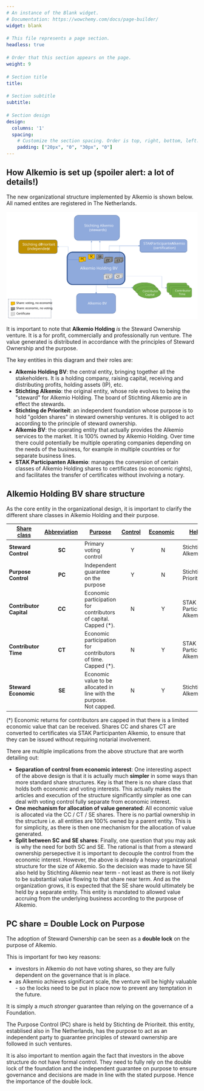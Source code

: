 ```yaml
---
# An instance of the Blank widget.
# Documentation: https://wowchemy.com/docs/page-builder/
widget: blank

# This file represents a page section.
headless: true

# Order that this section appears on the page.
weight: 9

# Section title
title: 

# Section subtitle
subtitle: 

# Section design
design:
  columns: '1'
  spacing:
    # Customize the section spacing. Order is top, right, bottom, left.
    padding: ["20px", "0", "30px", "0"]
---
```



## How Alkemio is set up (spoiler alert: a lot of details!) 
The new organizational structure implemented by Alkemio is shown below. All named entites are registered in The Netherlands. 

<p align="center">
  <img src="./images/alkemio-group-structure.svg" alt="Alkemio Group Structure" /></a>
</p>

It is important to note that **Alkemio Holding** _is_ the Steward Ownership venture. It is a for profit, commercially and professionally run venture. The value generated is distributed in accordance with the principles of Steward Ownership and the purpose. 

The key entities in this diagram and their roles are: 
* **Alkemio Holding BV**: the central entity, bringing together all the stakeholders. It is a holding company, raising capital, receiving and distributing profits, holding assets (IP), etc. 
* **Stichting Alkemio**: the original entity, whose role evolves to being the "steward" for Alkemio Holding. The board of Stichting Alkemio are in effect the stewards. 
* **Stichting de Prioriteit**: an independent foundation whose purpose is to hold "golden shares" in steward ownership ventures. It is obliged to act according to the principle of steward ownership. 
* **Alkemio BV**: the operating entity that actually provides the Alkemio services to the market. It is 100% owned by Alkemio Holding. Over time there could potentially be multiple operating companies depending on the needs of the business, for example in multiple countries or for separate business lines. 
* **STAK Participanten Alkemio**: manages the conversion of certain classes of Alkemio Holding shares to certificates (so economic rights), and facilitates the transfer of certificates without involving a notary. 

## Alkemio Holding BV share structure
As the core entity in the organizational design, it is important to clarify the different share classes in Alkemio Holding and their purpose. 

| <u>Share class </u>     | <u>Abbreviation</u>&nbsp; | <u>Purpose</u>  | <u>Control</u>&nbsp;&nbsp;  | <u>Economic</u>&nbsp;&nbsp; | <u>Held by</u>  |
| ----------- | :-----------: | ----------- | :----------------: | :-----------: | ----------------------- |  
| **Steward Control**   | **SC** | Primary voting control  | Y | N | Stichting Alkemio |
| **Purpose Control**   | **PC**   | Independent guarantee on the purpose   | Y | N | Stichting de Prioriteit | 
| **Contributor Capital** &nbsp;&nbsp;  | **CC**   | Economic participation for contributors of capital. Capped (*). | N | Y | STAK Participanten Alkemio | 
| **Contributor Time**   | **CT**   | Economic participation for contributors of time. Capped (*).    | N | Y | STAK Participanten Alkemio | 
| **Steward Economic**   | **SE**   | Economic value to be allocated in line with the purpose. Not capped.   | N | Y | Stichting Alkemio | 

(*) Economic returns for contributors are capped in that there is a limited economic value that can be received. Shares CC and shares CT are converted to certificates via STAK Participanten Alkemio, to ensure that they can be issued without requiring notarial involvement.  

There are multiple implications from the above structure that are worth detailing out:
* **Separation of control from economic interest**: One interesting aspect of the above design is that it is actually much **simpler** in some ways than more standard share structures. Key is that there is no share class that holds both economic and voting interests. This actually makes the articles and execution of the structure significantly simpler as one can deal with voting control fully separate from economic interest. 
* **One mechanism for allocation of value generated**: All economic value is allocated via the CC / CT / SE shares. There is no partial ownership in the structure i.e. all entities are 100% owned by a parent entity. This is for simplicity, as there is then one mechanism for the allocation of value generated. 
* **Split between SC and SE shares**: Finally, one question that you may ask is why the need for both SC and SE. The rational is that from a steward ownership persepective it is important to decouple the control from the economic interest. However, the above is already a heavy organizational structure for the size of Alkemio. So the decision was made to have SE also held by Stichting Alkemio near term - not least as there is not likely to be substantial value flowing to that share near term. And as the organization grows, it is expected that the SE share would ultimately be held by a separate entity. This entity is mandated to allowed value accruing from the underlying business according to the purpose of Alkemio. 

## PC share = Double Lock on Purpose
The adoption of Steward Ownership can be seen as a **double lock** on the purpose of Alkemio. 

This is important for two key reasons:
* investors in Alkemio do not have voting shares, so they are fully dependent on the governance that is in place. 
* as Alkemio achieves significant scale, the venture will be highly valuable - so the locks need to be put in place now to prevent any temptation in the future.

It is simply a _much stronger_ guarantee than relying on the governance of a Foundation. 

The Purpose Control (PC) share is held by Stichting de Prioriteit. this entity, establised also in The Netherlands, has the purpose to act as an independent party to guarantee principles of steward ownership are followed in such ventures.

It is also important to mention again the fact that investors in the above structure do not have formal control. They need to fully rely on the double lock of the foundation and the independent guarantee on purpose to ensure governance and decisions are made in line with the stated purpose. Hence the importance of the double lock. 
